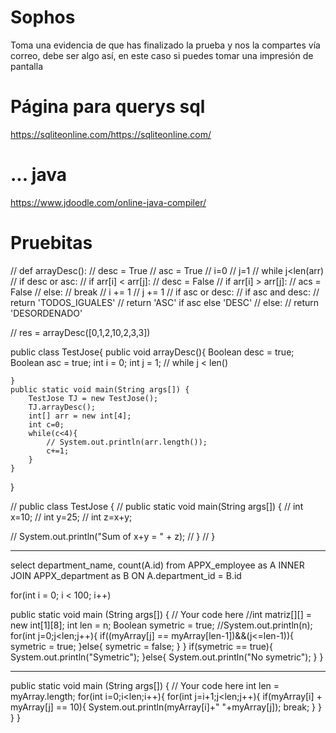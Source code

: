 # Sophos
Toma una evidencia de que has finalizado la prueba y nos la compartes vía correo, debe
ser algo así, en este caso si puedes tomar una impresión de pantalla

# Página para querys sql
https://sqliteonline.com/https://sqliteonline.com/

# ... java 
https://www.jdoodle.com/online-java-compiler/


# Pruebitas

// def arrayDesc():
//   desc = True
//   asc = True
//   i=0
//   j=1
//   while j<len(arr)
//     if desc or asc:
//       if arr[i] < arr[j]:
//         desc = False
//       if arr[i] > arr[j]:
//         acs = False
//     else:
//       break
//     i += 1
//     j += 1
//   if asc or desc:
//     if asc and desc:
//       return 'TODOS_IGUALES'
//     return 'ASC' if asc else 'DESC'
//   else:
//      return 'DESORDENADO'
     
// res = arrayDesc([0,1,2,10,2,3,3])
  


public class TestJose{
    public void arrayDesc(){
        Boolean desc = true;
        Boolean asc = true;
        int i = 0;
        int j = 1;
        // while j < len()
        
    }
    public static void main(String args[]) {
        TestJose TJ = new TestJose();
        TJ.arrayDesc();
        int[] arr = new int[4];
        int c=0;
        while(c<4){
            // System.out.println(arr.length());
            c+=1;
        }
    }
    
}

// public class TestJose {
//     public static void main(String args[]) {
//       int x=10;
//       int y=25;
//       int z=x+y;

//       System.out.println("Sum of x+y = " + z);
//     }
// }


---------------------------------------------------------------------------------------
select department_name, count(A.id) from APPX_employee as A
INNER JOIN APPX_department as B
ON A.department_id = B.id


for(int i = 0; i < 100; i++) 


public static void main (String args[]) {
  // Your code here
  //int matriz[][] = new int[1][8];
  int len = n;
  Boolean symetric = true;
  //System.out.println(n);
	for(int j=0;j<len;j++){
		if((myArray[j] == myArray[len-1])&&(j<=len-1)){
			symetric = true;
		}else{
			symetric = false;
		}
	}
  if(symetric == true){
  	System.out.println("Symetric");
  }else{
  	System.out.println("No symetric");
  }
}


-----------------------------
public static void main (String args[]) {
   // Your code here
  int len = myArray.length;
	for(int i=0;i<len;i++){
		for(int j=i+1;j<len;j++){
			if(myArray[i] + myArray[j] == 10){
				System.out.println(myArray[i]+" "+myArray[j]);
			  	break;
			}
		}
	}
}